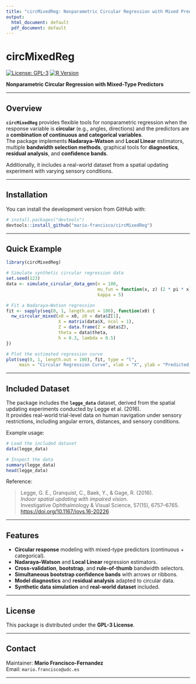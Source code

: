 ```yaml
---
title: "circMixedReg: Nonparametric Circular Regression with Mixed Predictors"
output:
  html_document: default
  pdf_document: default
---
```


# circMixedReg

[![License: GPL-3](https://img.shields.io/badge/license-GPL--3-blue.svg)](https://www.gnu.org/licenses/gpl-3.0)
[![R Version](https://img.shields.io/badge/R-%3E%3D%204.1-1f425f.svg)](https://cran.r-project.org/)

**Nonparametric Circular Regression with Mixed-Type Predictors**

---

## Overview

**`circMixedReg`** provides flexible tools for nonparametric regression when the response variable is **circular** (e.g., angles, directions) and the predictors are a **combination of continuous and categorical variables**.  
The package implements **Nadaraya–Watson** and **Local Linear** estimators, multiple **bandwidth selection methods**, graphical tools for **diagnostics**, **residual analysis**, and **confidence bands**.

Additionally, it includes a real-world dataset from a spatial updating experiment with varying sensory conditions.

---

## Installation

You can install the development version from GitHub with:

```r
# install.packages("devtools")
devtools::install_github("mario-francisco/circMixedReg")
```

---

## Quick Example

```r
library(circMixedReg)

# Simulate synthetic circular regression data
set.seed(123)
data <- simulate_circular_data_gen(n = 100,
                                   mu_fun = function(x, z) (2 * pi * x) %% (2 * pi),
                                   kappa = 5)

# Fit a Nadaraya–Watson regression
fit <- sapply(seq(0, 1, length.out = 100), function(x0) {
  nw_circular_mixed(x0 = x0, z0 = data$Z[1],
                    X = matrix(data$X, ncol = 1),
                    Z = data.frame(Z = data$Z),
                    theta = data$theta,
                    h = 0.3, lambda = 0.5)
})

# Plot the estimated regression curve
plot(seq(0, 1, length.out = 100), fit, type = "l",
     main = "Circular Regression Curve", xlab = "X", ylab = "Predicted Angle (radians)")
```

---

## Included Dataset

The package includes the **`legge_data`** dataset, derived from the spatial updating experiments conducted by Legge et al. (2016).  
It provides real-world trial-level data on human navigation under sensory restrictions, including angular errors, distances, and sensory conditions.

Example usage:

```r
# Load the included dataset
data(legge_data)

# Inspect the data
summary(legge_data)
head(legge_data)
```

Reference:
> Legge, G. E., Granquist, C., Baek, Y., & Gage, R. (2016).  
> *Indoor spatial updating with impaired vision*.  
> Investigative Ophthalmology & Visual Science, 57(15), 6757–6765.  
> https://doi.org/10.1167/iovs.16-20226

---

## Features

- **Circular response** modeling with mixed-type predictors (continuous + categorical).
- **Nadaraya–Watson** and **Local Linear** regression estimators.
- **Cross-validation**, **bootstrap**, and **rule-of-thumb** bandwidth selectors.
- **Simultaneous bootstrap confidence bands** with arrows or ribbons.
- **Model diagnostics** and **residual analysis** adapted to circular data.
- **Synthetic data simulation** and **real-world dataset** included.

---

## License

This package is distributed under the **GPL-3 License**.

---

## Contact

Maintainer: **Mario Francisco-Fernandez**  
Email: `mario.francisco@udc.es`

---

